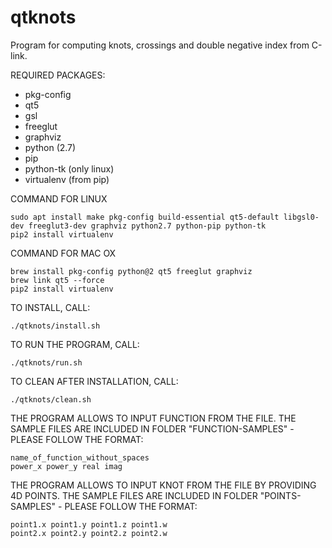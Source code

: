 # qtknots
Program for computing knots, crossings and double negative index from C-link.

REQUIRED PACKAGES:
- pkg-config
- qt5
- gsl
- freeglut
- graphviz
- python (2.7)
- pip
- python-tk (only linux)
- virtualenv (from pip)

 COMMAND FOR LINUX
```
sudo apt install make pkg-config build-essential qt5-default libgsl0-dev freeglut3-dev graphviz python2.7 python-pip python-tk
pip2 install virtualenv
```
 COMMAND FOR MAC OX
```
brew install pkg-config python@2 qt5 freeglut graphviz 
brew link qt5 --force
pip2 install virtualenv
```
TO INSTALL, CALL:
```
./qtknots/install.sh
```
TO RUN THE PROGRAM, CALL:
```
./qtknots/run.sh
```
TO CLEAN AFTER INSTALLATION, CALL:
```
./qtknots/clean.sh
```

THE PROGRAM ALLOWS TO INPUT FUNCTION FROM THE FILE. THE SAMPLE FILES ARE INCLUDED IN FOLDER "FUNCTION-SAMPLES" - PLEASE FOLLOW THE FORMAT:
```
name_of_function_without_spaces
power_x power_y real imag 
```

THE PROGRAM ALLOWS TO INPUT KNOT FROM THE FILE BY PROVIDING 4D POINTS. THE SAMPLE FILES ARE INCLUDED IN FOLDER "POINTS-SAMPLES" - PLEASE FOLLOW THE FORMAT:
```
point1.x point1.y point1.z point1.w 
point2.x point2.y point2.z point2.w 

```
